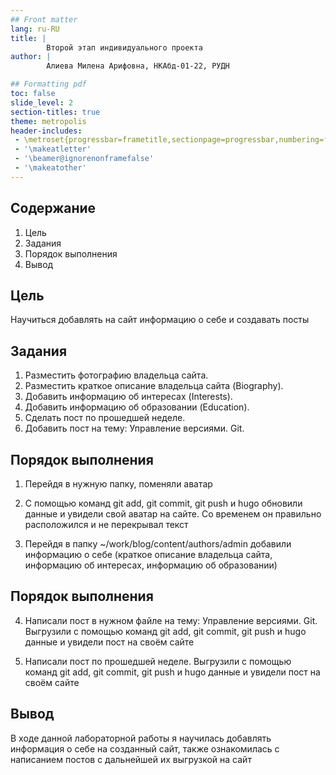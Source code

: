 ```yaml
---
## Front matter
lang: ru-RU
title: |
        Второй этап индивидуального проекта
author: |
        Алиева Милена Арифовна, НКАбд-01-22, РУДН

## Formatting pdf
toc: false
slide_level: 2
section-titles: true
theme: metropolis
header-includes:
 - \metroset{progressbar=frametitle,sectionpage=progressbar,numbering=fraction}
 - '\makeatletter'
 - '\beamer@ignorenonframefalse'
 - '\makeatother'
---
```


## Содержание

1) Цель
2) Задания
3) Порядок выполнения
4) Вывод

## Цель

Научиться добавлять на сайт информацию о себе и создавать посты

## Задания

1. Разместить фотографию владельца сайта.
2. Разместить краткое описание владельца сайта (Biography).
3. Добавить информацию об интересах (Interests).
4. Добавить информацию об образовании (Education).
5. Сделать пост по прошедшей неделе.
6. Добавить пост на тему: Управление версиями. Git.

## Порядок выполнения 

1. Перейдя в нужную папку, поменяли аватар 

2. С помощью команд git add, git commit, git push и hugo обновили данные и увидели свой аватар на сайте. Со временем он правильно расположился и не перекрывал текст

3. Перейдя в папку ~/work/blog/content/authors/admin добавили информацию о себе (краткое описание владельца сайта, информацию об интересах, информацию об образовании) 

## Порядок выполнения 

4. Написали пост в нужном файле на тему: Управление версиями. Git. Выгрузили с помощью команд git add, git commit, git push и hugo данные и увидели пост на своём сайте 

5. Написали пост по прошедшей неделе. Выгрузили с помощью команд git add, git commit, git push и hugo данные и увидели пост на своём сайте 


## Вывод 

В ходе данной лабораторной работы я научилась добавлять информация о себе на созданный сайт, также ознакомилась с написанием постов с дальнейшей их выгрузкой на сайт

